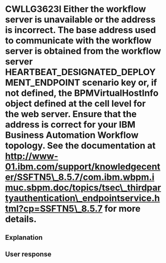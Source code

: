 # CWLLG3623I Either the workflow server is unavailable or the address is incorrect. The base address used to communicate with the workflow server is obtained from the workflow server HEARTBEAT\_DESIGNATED\_DEPLOYMENT\_ENDPOINT scenario key or, if not defined, the BPMVirtualHostInfo object defined at the cell level for the web server. Ensure that the address is correct for your IBM Business Automation Workflow topology. See the documentation at http://www-01.ibm.com/support/knowledgecenter/SSFTN5\_8.5.7/com.ibm.wbpm.imuc.sbpm.doc/topics/tsec\_thirdpartyauthentication\_endpointservice.html?cp=SSFTN5\_8.5.7 for more details.

## Explanation

## User response